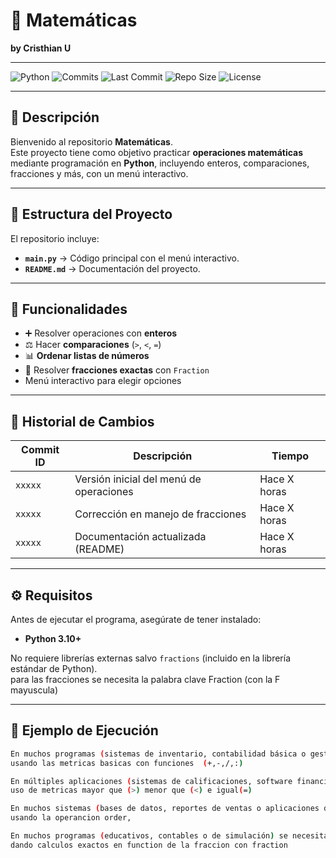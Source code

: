 # 📘 Matemáticas  
**by Cristhian U**

---

![Python](https://img.shields.io/badge/Python-3.10%2B-blue?logo=python&logoColor=white)
![Commits](https://badgen.net/github/commits/Ken656ny/TECNOLOGIAS_EMERGENTES)
![Last Commit](https://img.shields.io/github/last-commit/Ken656ny/TECNOLOGIAS_EMERGENTES?color=green)
![Repo Size](https://img.shields.io/github/repo-size/Ken656ny/TECNOLOGIAS_EMERGENTES?color=orange)
![License](https://img.shields.io/badge/license-MIT-lightgrey)

---

## 📘 Descripción
Bienvenido al repositorio **Matemáticas**.  
Este proyecto tiene como objetivo practicar **operaciones matemáticas** mediante programación en **Python**, incluyendo enteros, comparaciones, fracciones y más, con un menú interactivo.  

---

## 📂 Estructura del Proyecto
El repositorio incluye:  

- **`main.py`** → Código principal con el menú interactivo.  
- **`README.md`** → Documentación del proyecto.  

---

## 🧮 Funcionalidades
- ➕ Resolver operaciones con **enteros**  
- ⚖️ Hacer **comparaciones** (`>`, `<`, `=`)  
- 📊 **Ordenar listas de números**  
- 🧩 Resolver **fracciones exactas** con `Fraction`  
- Menú interactivo para elegir opciones  

---

## 📜 Historial de Cambios
| Commit ID | Descripción | Tiempo |
|-----------|-------------|--------|
| `xxxxx`   | Versión inicial del menú de operaciones | Hace X horas |
| `xxxxx`   | Corrección en manejo de fracciones | Hace X horas |
| `xxxxx`   | Documentación actualizada (README) | Hace X horas |

---

## ⚙️ Requisitos
Antes de ejecutar el programa, asegúrate de tener instalado:  

- **Python 3.10+**  

No requiere librerías externas salvo `fractions` (incluido en la librería estándar de Python).  
para las fracciones se necesita la palabra clave Fraction (con la F mayuscula)

---

## 🚀 Ejemplo de Ejecución
```bash
En muchos programas (sistemas de inventario, contabilidad básica o gestión escolar) se necesita trabajar con números enteros para cálculos exactos, como contar productos, registrar alumnos o sumar valores sin decimales. Si no se validan correctamente los datos de entrada, el sistema puede aceptar valores inválidos y producir errores. Tu programa asegura que los cálculos se hagan únicamente con enteros válidos, evitando inconsistencias. el programa asegura que los cálculos se hagan únicamente con enteros válidos, evitando inconsistencias.
usando las metricas basicas con funciones  (+,-,/,:)

En múltiples aplicaciones (sistemas de calificaciones, software financiero o algoritmos de recomendación) es necesario comparar valores para tomar decisiones. Un mal manejo de comparaciones puede llevar a resultados incorrectos, como clasificar mal un estudiante o aprobar transacciones erróneas. el programa asegura que las comparaciones se realicen de forma precisa, garantizando la lógica correcta en la toma de decisiones.
uso de metricas mayor que (>) menor que (<) e igual(=)

En muchos sistemas (bases de datos, reportes de ventas o aplicaciones de ranking) es fundamental organizar los datos de forma ascendente o descendente. Si el algoritmo de ordenamiento no es eficiente, al manejar grandes volúmenes de datos puede volverse lento y poco usable. el programa resuelve este problema aplicando un orden correcto y eficiente a las listas, facilitando la visualización y análisis de la información
usando la operancion order,

En muchos programas (educativos, contables o de simulación) se necesita trabajar con fracciones exactas, no solo decimales aproximados. Los decimales pueden generar errores de precisión (por ejemplo, 0.1 + 0.2 = 0.30000000000004 en Python). el programa, al usar Fraction, asegura resultados exactos, evitando estos problemas en contextos donde la precisión matemática es crítica.
dando calculos exactos en function de la fraccion con fraction
